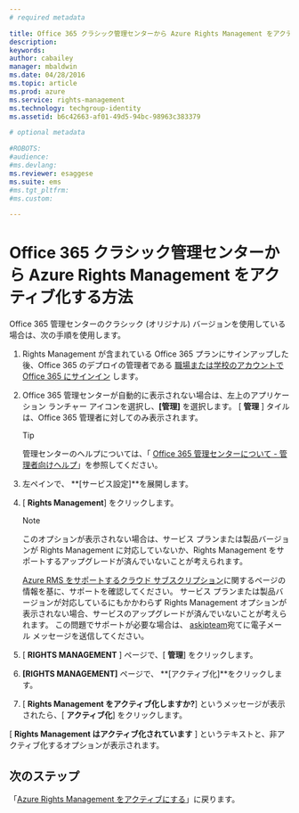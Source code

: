 ```yaml
---
# required metadata

title: Office 365 クラシック管理センターから Azure Rights Management をアクティブ化する方法 | Azure RMS
description:
keywords:
author: cabailey
manager: mbaldwin
ms.date: 04/28/2016
ms.topic: article
ms.prod: azure
ms.service: rights-management
ms.technology: techgroup-identity
ms.assetid: b6c42663-af01-49d5-94bc-98963c383379

# optional metadata

#ROBOTS:
#audience:
#ms.devlang:
ms.reviewer: esaggese
ms.suite: ems
#ms.tgt_pltfrm:
#ms.custom:

---
```


# Office 365 クラシック管理センターから Azure Rights Management をアクティブ化する方法

Office 365 管理センターのクラシック (オリジナル) バージョンを使用している場合は、次の手順を使用します。

1.  Rights Management が含まれている Office 365 プランにサインアップした後、Office 365 のデプロイの管理者である [職場または学校のアカウントで Office 365 にサインイン](https://portal.office.com/) します。

2.  Office 365 管理センターが自動的に表示されない場合は、左上のアプリケーション ランチャー アイコンを選択し、**[管理]** を選択します。 [ **管理** ] タイルは、Office 365 管理者に対してのみ表示されます。

    > [!TIP]
    > 管理センターのヘルプについては、「 [Office 365 管理センターについて - 管理者向けヘルプ](https://support.office.com/article/About-the-Office-365-admin-center-Admin-Help-58537702-d421-4d02-8141-e128e3703547)」を参照してください。

3.  左ペインで、 **[サービス設定]**を展開します。

4.  [ **Rights Management**] をクリックします。

    > [!NOTE]
    > このオプションが表示されない場合は、サービス プランまたは製品バージョンが Rights Management に対応していないか、Rights Management をサポートするアップグレードが済んでいないことが考えられます。
    >
    > [Azure RMS をサポートするクラウド サブスクリプション](../get-started/requirements-subscriptions.md)に関するページの情報を基に、サポートを確認してください。 サービス プランまたは製品バージョンが対応しているにもかかわらず Rights Management オプションが表示されない場合、サービスのアップグレードが済んでいないことが考えられます。 この問題でサポートが必要な場合は、 [askipteam](mailto:askipteam@microsoft.com?subject=I%20cannot%20activate%20RMS)宛てに電子メール メッセージを送信してください。

5.  [ **RIGHTS MANAGEMENT** ] ページで、[ **管理**] をクリックします。

6.  **[RIGHTS MANAGEMENT]** ページで、 **[アクティブ化]**をクリックします。

7.  [ **Rights Management をアクティブ化しますか?**] というメッセージが表示されたら、[ **アクティブ化**] をクリックします。

[ **Rights Management はアクティブ化されています** ] というテキストと、非アクティブ化するオプションが表示されます。

## 次のステップ
「[Azure Rights Management をアクティブにする](activate-service.md)」に戻ります。

<!--HONumber=Apr16_HO3-->


